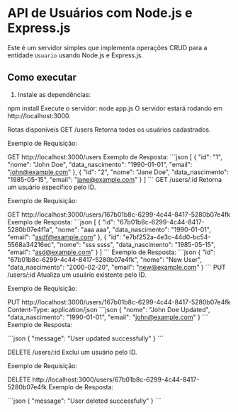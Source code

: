 # API de Usuários com Node.js e Express.js

Este é um servidor simples que implementa operações CRUD para a entidade `Usuario` usando Node.js e Express.js.

## Como executar

1. Instale as dependências:

npm install
Execute o servidor:
node app.js
O servidor estará rodando em http://localhost:3000.

Rotas disponíveis
GET /users
Retorna todos os usuários cadastrados.

Exemplo de Requisição:

GET http://localhost:3000/users
Exemplo de Resposta:
´´´json
[
  {
    "id": "1",
    "nome": "John Doe",
    "data_nascimento": "1990-01-01",
    "email": "john@example.com"
  },
  {
    "id": "2",
    "nome": "Jane Doe",
    "data_nascimento": "1985-05-15",
    "email": "jane@example.com"
  }
]
´´´
GET /users/:id
Retorna um usuário específico pelo ID.

Exemplo de Requisição:

GET http://localhost:3000/users/167b01b8c-6299-4c44-8417-5280b07e4fk
Exemplo de Resposta:
´´´json
[
    {
        "id": "67b01b8c-6299-4c44-8417-5280b07e4f1a",
        "nome": "aaa aaa",
        "data_nascimento": "1990-01-01",
        "email": "asdf@example.com"
    },
    {
        "id": "e7bf252a-4e3c-44d0-bc54-5568a34216ec",
        "nome": "sss ssss",
        "data_nascimento": "1985-05-15",
        "email": "asd@example.com"
    }
]
´´´
Exemplo de Resposta:
´´´json
{
  "id": "67b01b8c-6299-4c44-8417-5280b07e4fk",
  "nome": "New User",
  "data_nascimento": "2000-02-20",
  "email": "new@example.com"
}
´´´
PUT /users/:id
Atualiza um usuário existente pelo ID.

Exemplo de Requisição:

PUT http://localhost:3000/users/167b01b8c-6299-4c44-8417-5280b07e4fk
Content-Type: application/json
´´´json
{
  "nome": "John Doe Updated",
  "data_nascimento": "1990-01-01",
  "email": "john@example.com"
}
´´´
Exemplo de Resposta:

´´´json
{
  "message": "User updated successfully"
}
´´´

DELETE /users/:id
Exclui um usuário pelo ID.

Exemplo de Requisição:

DELETE http://localhost:3000/users/67b01b8c-6299-4c44-8417-5280b07e4fk
Exemplo de Resposta:

´´´json
{
  "message": "User deleted successfully"
}
´´´
